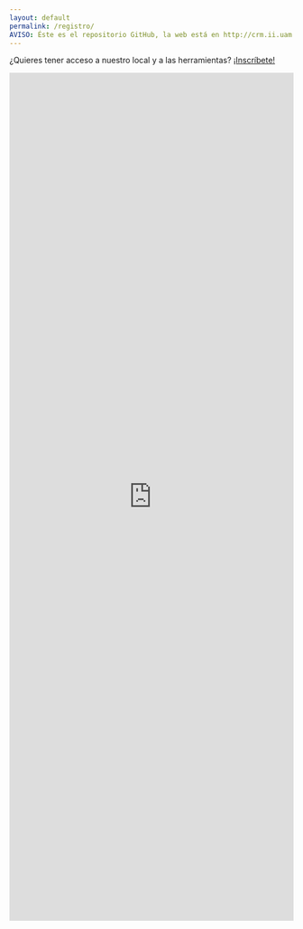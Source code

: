 ```yaml
---
layout: default
permalink: /registro/
AVISO: Éste es el repositorio GitHub, la web está en http://crm.ii.uam.es/
---
```



¿Quieres tener acceso a nuestro local y a las herramientas? [¡Inscríbete!](https://docs.google.com/forms/d/1-iDwUfqrg3oP1WNT8_nQrPN8tmG_efEwaqPC62-dsu8/viewform?usp=send_form)

<iframe src="https://docs.google.com/forms/d/1-iDwUfqrg3oP1WNT8_nQrPN8tmG_efEwaqPC62-dsu8/viewform?embedded=true" width="100%" height="1500" frameborder="0" marginheight="0" marginwidth="0">Loading...</iframe>


